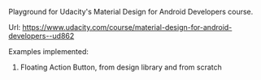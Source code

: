 Playground for Udacity's Material Design for Android Developers course.

Url: https://www.udacity.com/course/material-design-for-android-developers--ud862

Examples implemented:

1. Floating Action Button, from design library and from scratch
